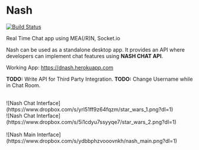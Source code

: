 # Nash

[![Build Status](https://travis-ci.org/dragfire/Nash.svg?branch=master)](https://travis-ci.org/dragfire/Nash)

Real Time Chat app using MEA(/R)N, Socket.io 

Nash can be used as a standalone desktop app.
It provides an API where developers can implement chat features using **NASH CHAT API**.

Working App: https://dnash.herokuapp.com

**TODO:** Write API for Third Party Integration.
**TODO:** Change Username while in Chat Room.

<br/>
![Nash Chat Interface](https://www.dropbox.com/s/yrl51ff9z64fqzm/star_wars_1.png?dl=1)
<br/>
![Nash Chat Interface](https://www.dropbox.com/s/5i1cdyu7ssyyqe7/star_wars_2.png?dl=1)
<br/>
<br/>
![Nash Main Interface](https://www.dropbox.com/s/ydbbphzvooovnkh/nash_main.png?dl=1)
